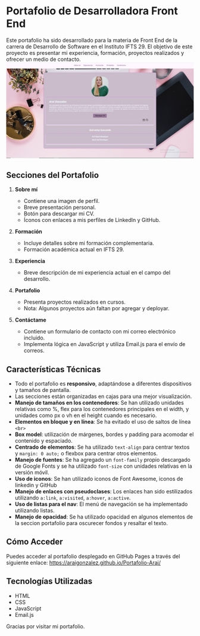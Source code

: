 # Portafolio de Desarrolladora Front End

Este portafolio ha sido desarrollado para la materia de Front End de la carrera de Desarrollo de Software en el Instituto IFTS 29. El objetivo de este proyecto es presentar mi experiencia, formación, proyectos realizados y ofrecer un medio de contacto.
<img src="img/portafolio.jpeg" alt="Portafolio">
## Secciones del Portafolio

1. **Sobre mí**
   - Contiene una imagen de perfil.
   - Breve presentación personal.
   - Botón para descargar mi CV.
   - Íconos con enlaces a mis perfiles de LinkedIn y GitHub.

2. **Formación**
   - Incluye detalles sobre mi formación complementaria.
   - Formación académica actual en IFTS 29.

3. **Experiencia**
   - Breve descripción de mi experiencia actual en el campo del desarrollo.

4. **Portafolio**
   - Presenta proyectos realizados en cursos.
   - Nota: Algunos proyectos aún faltan por agregar y deployar.

5. **Contáctame**
   - Contiene un formulario de contacto con mi correo electrónico incluido.
   - Implementa lógica en JavaScript y utiliza Email.js para el envío de correos.

## Características Técnicas

- Todo el portafolio es **responsivo**, adaptándose a diferentes dispositivos y tamaños de pantalla.
- Las secciones están organizadas en cajas para una mejor visualización.
- **Manejo de tamaños en los contenedores**: Se han utilizado unidades relativas como %, flex para los contenedores principales en el width, y unidades como px o vh en el height cuando es necesario.
- **Elementos en bloque y en línea**: Se ha evitado el uso de saltos de línea `<br>`
- **Box model**: utilización de márgenes, bordes y padding para acomodar el contenido y espaciado.
- **Centrado de elementos**: Se ha utilizado `text-align` para centrar textos y `margin: 0 auto;` o flexbox para centrar otros elementos.
- **Manejo de fuentes**: Se ha agregado un `font-family` propio descargado de Google Fonts y se ha utilizado `font-size` con unidades relativas en la versión móvil.
- **Uso de iconos**: Se han utilizado iconos de Font Awesome, iconos de linkedin y GitHub
- **Manejo de enlaces con pseudoclases**: Los enlaces han sido estilizados utilizando `a:link`, `a:visited`, `a:hover`, `a:active`.
- **Uso de listas para el nav**: El menú de navegación se ha implementado utilizando listas.
- **Manejo de opacidad**: Se ha utilizado opacidad en algunos elementos de la seccion portafolio para oscurecer fondos y resaltar el texto.

## Cómo Acceder

Puedes acceder al portafolio desplegado en GitHub Pages a través del siguiente enlace: https://araigonzalez.github.io/Portafolio-Arai/

## Tecnologías Utilizadas

- HTML
- CSS
- JavaScript
- Email.js

Gracias por visitar mi portafolio.
